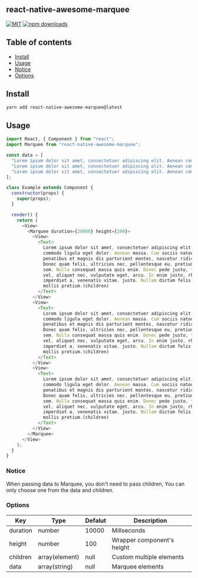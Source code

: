 ## react-native-awesome-marquee

[![MIT](https://img.shields.io/dub/l/vibe-d.svg)](https://github.com/ryanyu104/react-native-awesome-marquee/ryanyu104/master/LICENSE.md)
[![npm downloads](https://img.shields.io/npm/dm/react-native-awesome-marquee.svg)](https://www.npmjs.com/package/react-native-awesome-marquee)

## Table of contents

- [Install](#install)
- [Usage](#usage)
- [Notice](#notice)
- [Options](#options)

## Install

`yarn add react-native-awesome-marquee@latest`

## Usage

```javascript
import React, { Component } from "react";
import Marquee from "react-native-awesome-marquee";

const data = [
  "Lorem ipsum dolor sit amet, consectetuer adipiscing elit. Aenean commodo ligula eget dolor. Aenean massa. Cum sociis natoque penatibus et magnis dis parturient montes, nascetur ridiculus mus. Donec quam felis, ultricies nec, pellentesque eu, pretium quis, sem. Nulla consequat massa quis enim. Donec pede justo, fringilla vel, aliquet nec, vulputate eget, arcu. In enim justo, rhoncus ut, imperdiet a, venenatis vitae, justo. Nullam dictum felis eu pede mollis pretium.",
  "Lorem ipsum dolor sit amet, consectetuer adipiscing elit. Aenean commodo ligula eget dolor. Aenean massa. Cum sociis natoque penatibus et magnis dis parturient montes, nascetur ridiculus mus. Donec quam felis, ultricies nec, pellentesque eu, pretium quis, sem. Nulla consequat massa quis enim. Donec pede justo, fringilla vel, aliquet nec, vulputate eget, arcu. In enim justo, rhoncus ut, imperdiet a, venenatis vitae, justo. Nullam dictum felis eu pede mollis pretium.",
  "Lorem ipsum dolor sit amet, consectetuer adipiscing elit. Aenean commodo ligula eget dolor. Aenean massa. Cum sociis natoque penatibus et magnis dis parturient montes, nascetur ridiculus mus. Donec quam felis, ultricies nec, pellentesque eu, pretium quis, sem. Nulla consequat massa quis enim. Donec pede justo, fringilla vel, aliquet nec, vulputate eget, arcu. In enim justo, rhoncus ut, imperdiet a, venenatis vitae, justo. Nullam dictum felis eu pede mollis pretium."
];

class Example extends Component {
  constructor(props) {
    super(props);
  }

  render() {
    return (
      <View>
        <Marquee duration={20000} height={200}>
          <View>
            <Text>
              Lorem ipsum dolor sit amet, consectetuer adipiscing elit. Aenean
              commodo ligula eget dolor. Aenean massa. Cum sociis natoque
              penatibus et magnis dis parturient montes, nascetur ridiculus mus.
              Donec quam felis, ultricies nec, pellentesque eu, pretium quis,
              sem. Nulla consequat massa quis enim. Donec pede justo, fringilla
              vel, aliquet nec, vulputate eget, arcu. In enim justo, rhoncus ut,
              imperdiet a, venenatis vitae, justo. Nullam dictum felis eu pede
              mollis pretium.(children)
            </Text>
          </View>
          <View>
            <Text>
              Lorem ipsum dolor sit amet, consectetuer adipiscing elit. Aenean
              commodo ligula eget dolor. Aenean massa. Cum sociis natoque
              penatibus et magnis dis parturient montes, nascetur ridiculus mus.
              Donec quam felis, ultricies nec, pellentesque eu, pretium quis,
              sem. Nulla consequat massa quis enim. Donec pede justo, fringilla
              vel, aliquet nec, vulputate eget, arcu. In enim justo, rhoncus ut,
              imperdiet a, venenatis vitae, justo. Nullam dictum felis eu pede
              mollis pretium.(children)
            </Text>
          </View>
          <View>
            <Text>
              Lorem ipsum dolor sit amet, consectetuer adipiscing elit. Aenean
              commodo ligula eget dolor. Aenean massa. Cum sociis natoque
              penatibus et magnis dis parturient montes, nascetur ridiculus mus.
              Donec quam felis, ultricies nec, pellentesque eu, pretium quis,
              sem. Nulla consequat massa quis enim. Donec pede justo, fringilla
              vel, aliquet nec, vulputate eget, arcu. In enim justo, rhoncus ut,
              imperdiet a, venenatis vitae, justo. Nullam dictum felis eu pede
              mollis pretium.(children)
            </Text>
          </View>
        </Marquee>
      </View>
    );
  }
}
```

### Notice

When passing data to Marquee, you don't need to pass children, You can only choose one from the data and children.

### Options

| Key      | Type           | Defalut | Description                |
| -------- | -------------- | ------- | -------------------------- |
| duration | number         | 10000   | Millseconds                |
| height   | number         | 100     | Wrapper component's height |
| children | array(element) | null    | Custom multiple elements   |
| data     | array(string)  | null    | Marquee elements           |
